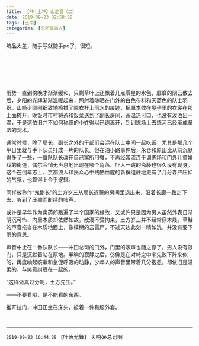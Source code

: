 ```yaml
---
title: 【PM|土冲】山之音（二）
date: 2019-09-23 02:58:28
tags: [土冲]
categories: [无所属同人]
---
```


<p>坑品太差，随手写就随手po了，很短。</p> 
<p><br /></p> 
<p><br /></p> 
<p><br /></p> 
<p>雨势一直到傍晚才渐渐缓和，只剩草叶上还飘着几点零星的水色，靡靡的阴云散去后，夕阳的光辉渐渐温暖起来，照射着晾晒在门外的白色布料和天蓝色的队士羽织。山崎步刚刚细致地擦拭了晾衣杆上雨水的痕迹，把原本收在屋子里的衣裳在那上面摊开，晚饭时市村将茶和饭菜送到了副长房间，茶温热可口，也没有泼洒出一滴，于是这依旧并不如何称职的小姓得以迅速离开，到训练场上去练习已经渐成章法的剑术。</p> 
<p>通常时候，除了局长、副长之外的干部们会混在队士中间一起吃饭，尤其是那几个平日里就与手下队员打成一片的队长。但在油小路事件后，永仓和原田比从前沉默得多了一些，一番队队长改在自己寓所用餐，不再经常流连于训练场和门外儿童嬉戏的街道，偶尔会悄无声息地出现在哪个角落、吓人一跳的斋藤也很久没有现身。这个在倒幕志士、京都浪人和民众心中残酷血腥的新撰组驻地更有了几分森严压抑的气氛，也算得上合乎逻辑。</p> 
<p>同样被称作“鬼副长”的土方岁三从局长近藤的房间里退出来，沿着长廊一路走下去，听到了压抑而断续的咳声。</p> 
<p>或许是早年作为卖药郎跑遍了半个国家的缘故，又或许只是因为男人虽然外表日渐阴沉可怖、内里本质却依然如故，散漫不受拘束，土方岁三并不经常穿木屐。草鞋的声音拖沓在木质地面上，像模糊的云雷声，不过天边此刻一晴如洗，并没有要下雨的意思。</p> 
<p>声音中止在一番队队长——冲田总司的门外，门里的咳声也随之停了，男人没有敲门，只是沉默着站在原地。半晌的寂静之后，仿佛是在对峙之中率先败下阵来似的，再度响起咳嗽和急促呼吸的动静，少年人的声音里带着几分抱怨，却依旧是温柔的、与笑意纠缠在一起的。</p> 
<p>“这样做真过分呢，土方先生。”</p> 
<p>——不要看哟，是不能看的东西。</p> 
<p>推开拉门，冲田正坐在床头，披着一件和服外套。</p> 
<p><br /></p>

<!-- more -->

---

`2019-09-23 16:44:29` 【叶落尤舞】 天呐😭总司啊
